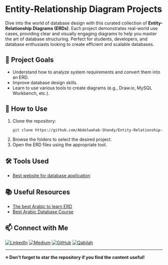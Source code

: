 # Entity-Relationship Diagram Projects

Dive into the world of database design with this curated collection of **Entity-Relationship Diagrams (ERDs)**. Each project demonstrates real-world use cases, providing clear and visually engaging diagrams to help you master the art of database structuring. Perfect for students, developers, and database enthusiasts looking to create efficient and scalable databases.

## 🎯 Project Goals

- Understand how to analyze system requirements and convert them into an ERD.
- Improve database design skills.
- Learn to use various tools to create diagrams (e.g., Draw.io, MySQL Workbench, etc.).

## 🚀 How to Use

1. Clone the repository:
   ```bash
   git clone https://github.com/Abdelwahab-Shandy/Entity-Relationship-Diagram-Projects.git
   ```
2. Browse the folders to select the desired project.
3. Open the ERD files using the appropriate tool.

## 🛠️ Tools Used

- [Best website for database application](https://erdplus.com/)

## 📚 Useful Resources

- [The best Arabic to learn ERD](https://programmingadvices.com/p/database-level-1-sql-concepts-and-practice)
- [Best Arabic Database Course](https://programmingadvices.com/p/database-level-1-sql-concepts-and-practice)

## 📫 Connect with Me
[![LinkedIn](https://img.shields.io/badge/-LinkedIn-0077B5?logo=linkedin&logoColor=white)](https://www.linkedin.com/in/abdelwahab-shandy/)
[![Medium](https://img.shields.io/badge/-Medium-12100E?logo=medium&logoColor=white)](https://medium.com/@abdelwahabshandy)
[![GitHub](https://img.shields.io/badge/-GitHub-333333?logo=github&logoColor=white)](https://github.com/abdelwahab-shandy)
[![Qabilah](https://img.shields.io/badge/-Qabilah-F4A261?logo=data:image/png;base64,iVBORw0KGgoAAAANSUhEUgAAAA8AAAAQCAYAAAA0xWRMAAAABHNCSVQICAgIfAhkiAAAAAlwSFlzAAALEgAACxIB0t1+/AAAAadJREFUKJGVks1KA0EQhb9hxCBFsVVBJbFwYY2CmRq2PgCRVFJrIQKswMvIBBQtpbwAXoGNugJcoAqUFhLaWOkM7MmXmRkIQ0sT93brfbRmrKlZXGV+eM453nOK4rBqiEpBBTQBXERr3XJZnUZwrSNQC11RxmMF9XplP/DoEDcHHJ80zxRA0JwIrCBYpKxZsAaLSsgUPB2WaIDrHACr6TWEOQQnhUHoRP5+zxx0I8AF+rATz6k3qB1igz1gFaD+GTP3WiP8mpzfqTWbnWok/GKXLbSjXbax+3l4vlQU60NC8LvIwAAAABJRU5ErkJggg==&logoColor=white)](https://qabilah.com/profile/abdelwahab-shandy/professional-profile)

---

**⭐ Don't forget to star the repository if you find the content useful!**
